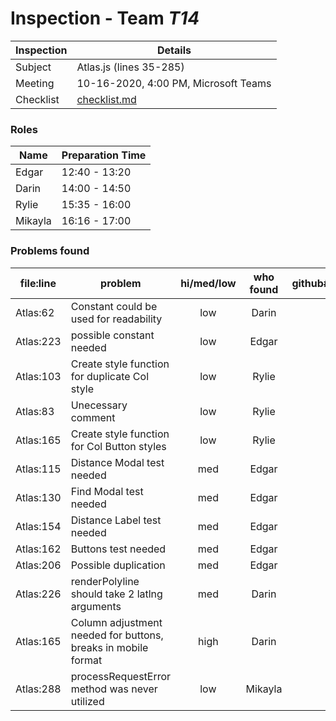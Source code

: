 # Inspection - Team *T14* 
 
| Inspection | Details |
| ----- | ----- |
| Subject | Atlas.js (lines 35-285) |
| Meeting | 10-16-2020, 4:00 PM, Microsoft Teams |
| Checklist | [checklist.md](https://github.com/csucs314f20/t14/blob/master/reports/checklist.md) |

### Roles

| Name | Preparation Time |
| ---- | ---- |
| Edgar | 12:40 - 13:20 |
| Darin | 14:00 - 14:50 |
| Rylie | 15:35 - 16:00 |
| Mikayla | 16:16 - 17:00 |

### Problems found

| file:line | problem | hi/med/low | who found | github#  |
| --- | --- | :---: | :---: | --- |
| Atlas:62 | Constant could be used for readability | low | Darin | |
| Atlas:223 | possible constant needed | low | Edgar |  |
| Atlas:103 | Create style function for duplicate Col style | low | Rylie | |
| Atlas:83 | Unecessary comment | low | Rylie | |
| Atlas:165 | Create style function for Col Button styles| low | Rylie | |
| Atlas:115 | Distance Modal test needed | med | Edgar | |
| Atlas:130 | Find Modal test needed | med | Edgar | |
| Atlas:154 | Distance Label test needed | med | Edgar | |
| Atlas:162 | Buttons test needed | med | Edgar | |
| Atlas:206 | Possible duplication | med | Edgar | |
| Atlas:226 | renderPolyline should take 2 latlng arguments | med | Darin | |
| Atlas:165 | Column adjustment needed for buttons, breaks in mobile format | high | Darin | |
| Atlas:288 | processRequestError method was never utilized | low | Mikayla | | 
